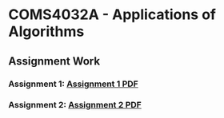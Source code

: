 # COMS4032A - Applications of Algorithms 

## Assignment Work

### Assignment 1: [Assignment 1 PDF](./Assignment%201/Assignment1.pdf)

### Assignment 2: [Assignment 2 PDF](./Assignment%202/Assignment2.pdf)
